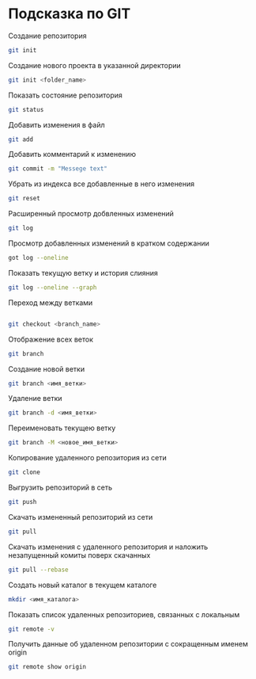 # Подсказка по GIT

Создание репозитория
```sh
git init
```

Создание нового проекта в указанной директории
```sh
git init <folder_name>
```

Показать состояние репозитория
```sh
git status
```

Добавить изменения в файл
```sh
git add
```

Добавить комментарий к изменению
```sh
git commit -m "Messege text"
```

Убрать из индекса все добавленные в него изменения
```sh
git reset
```

Расширенный просмотр добвленных изменений
```sh 
git log
```

Просмотр добавленных изменений в кратком содержании
```sh
got log --oneline
```

Показать текущую ветку и история слияния
```sh
git log --oneline --graph
```

Переход между ветками
```sh

git checkout <branch_name>
```

Отображение всех веток
```sh
git branch
```

Создание новой ветки
```sh
git branch <имя_ветки>
```

Удаление ветки
```sh
git branch -d <имя_ветки>
```

Переименовать текущею ветку
```sh
git branch -M <новое_имя_ветки>
```

Копирование удаленного репозитория из сети 
```sh
git clone
```

Выгрузить репозиторий в сеть
```sh
git push
```

Скачать измененный репозиторий из сети
```sh
git pull
```

Скачать изменения с удаленного репозитория и наложить незапущенный комиты поверх скачанных
```sh
git pull --rebase
```

Создать новый каталог в текущем каталоге
```sh
mkdir <имя_каталога>
```

Показать список удаленных репозиториев, связанных с локальным
```sh
git remote -v
```

Получить данные об удаленном репозитории с сокращенным именем origin
```sh
git remote show origin
```